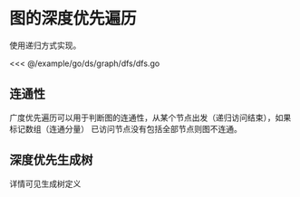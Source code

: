 # 图的深度优先遍历

使用递归方式实现。

<<< @/example/go/ds/graph/dfs/dfs.go

## 连通性

广度优先遍历可以用于判断图的连通性，从某个节点出发（递归访问结束），如果标记数组（连通分量）
已访问节点没有包括全部节点则图不连通。

## 深度优先生成树

详情可见生成树定义